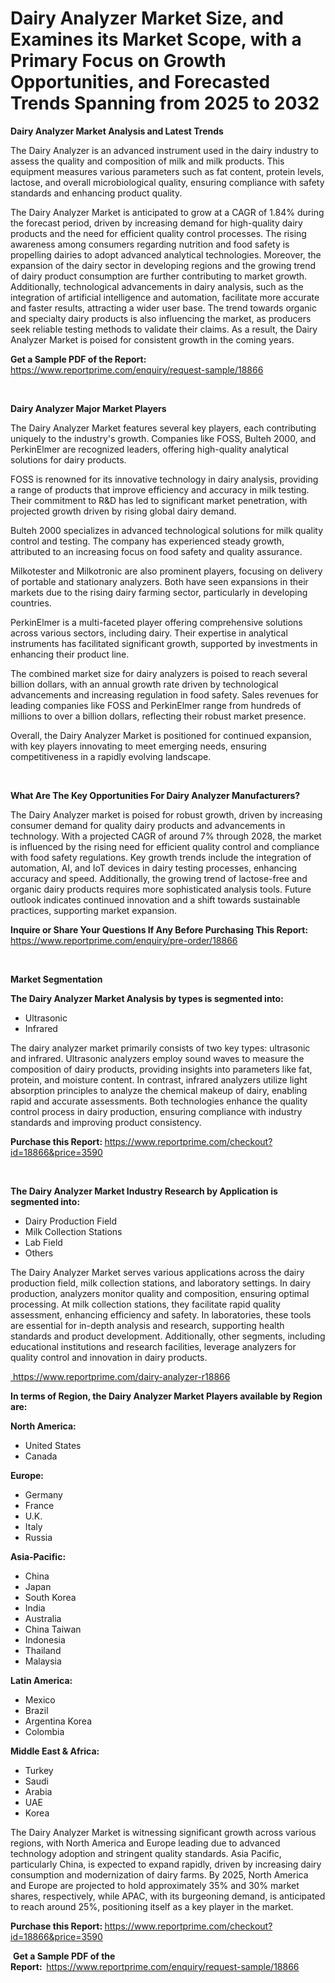 <p><h1>Dairy Analyzer Market Size, and Examines its Market Scope, with a Primary Focus on Growth Opportunities, and Forecasted Trends Spanning from 2025 to 2032</h1></p><p><strong>Dairy Analyzer Market Analysis and Latest Trends</strong></p>
<p><p>The Dairy Analyzer is an advanced instrument used in the dairy industry to assess the quality and composition of milk and milk products. This equipment measures various parameters such as fat content, protein levels, lactose, and overall microbiological quality, ensuring compliance with safety standards and enhancing product quality. </p><p>The Dairy Analyzer Market is anticipated to grow at a CAGR of 1.84% during the forecast period, driven by increasing demand for high-quality dairy products and the need for efficient quality control processes. The rising awareness among consumers regarding nutrition and food safety is propelling dairies to adopt advanced analytical technologies. Moreover, the expansion of the dairy sector in developing regions and the growing trend of dairy product consumption are further contributing to market growth. Additionally, technological advancements in dairy analysis, such as the integration of artificial intelligence and automation, facilitate more accurate and faster results, attracting a wider user base. The trend towards organic and specialty dairy products is also influencing the market, as producers seek reliable testing methods to validate their claims. As a result, the Dairy Analyzer Market is poised for consistent growth in the coming years.</p></p>
<p><strong>Get a Sample PDF of the Report:&nbsp;</strong> <a href="https://www.reportprime.com/enquiry/request-sample/18866?utm_campaign=4531&utm_medium=2&utm_source=Github&utm_content=ia&utm_term=19052025&utm_id=dairy-analyzer">https://www.reportprime.com/enquiry/request-sample/18866</a></p>
<p>&nbsp;</p>
<p><strong>Dairy Analyzer Major Market Players</strong></p>
<p><p>The Dairy Analyzer Market features several key players, each contributing uniquely to the industry's growth. Companies like FOSS, Bulteh 2000, and PerkinElmer are recognized leaders, offering high-quality analytical solutions for dairy products.</p><p>FOSS is renowned for its innovative technology in dairy analysis, providing a range of products that improve efficiency and accuracy in milk testing. Their commitment to R&D has led to significant market penetration, with projected growth driven by rising global dairy demand.</p><p>Bulteh 2000 specializes in advanced technological solutions for milk quality control and testing. The company has experienced steady growth, attributed to an increasing focus on food safety and quality assurance.</p><p>Milkotester and Milkotronic are also prominent players, focusing on delivery of portable and stationary analyzers. Both have seen expansions in their markets due to the rising dairy farming sector, particularly in developing countries.</p><p>PerkinElmer is a multi-faceted player offering comprehensive solutions across various sectors, including dairy. Their expertise in analytical instruments has facilitated significant growth, supported by investments in enhancing their product line.</p><p>The combined market size for dairy analyzers is poised to reach several billion dollars, with an annual growth rate driven by technological advancements and increasing regulation in food safety. Sales revenues for leading companies like FOSS and PerkinElmer range from hundreds of millions to over a billion dollars, reflecting their robust market presence.</p><p>Overall, the Dairy Analyzer Market is positioned for continued expansion, with key players innovating to meet emerging needs, ensuring competitiveness in a rapidly evolving landscape.</p></p>
<p>&nbsp;</p>
<p><strong>What Are The Key Opportunities For Dairy Analyzer Manufacturers?</strong></p>
<p><p>The Dairy Analyzer market is poised for robust growth, driven by increasing consumer demand for quality dairy products and advancements in technology. With a projected CAGR of around 7% through 2028, the market is influenced by the rising need for efficient quality control and compliance with food safety regulations. Key growth trends include the integration of automation, AI, and IoT devices in dairy testing processes, enhancing accuracy and speed. Additionally, the growing trend of lactose-free and organic dairy products requires more sophisticated analysis tools. Future outlook indicates continued innovation and a shift towards sustainable practices, supporting market expansion.</p></p>
<p><strong>Inquire or Share Your Questions If Any Before Purchasing This Report:</strong> <a href="https://www.reportprime.com/enquiry/pre-order/18866?utm_campaign=4531&utm_medium=2&utm_source=Github&utm_content=ia&utm_term=19052025&utm_id=dairy-analyzer">https://www.reportprime.com/enquiry/pre-order/18866</a></p>
<p>&nbsp;</p>
<p><strong>Market Segmentation</strong></p>
<p><strong>The Dairy Analyzer Market Analysis by types is segmented into:</strong></p>
<p><ul><li>Ultrasonic</li><li>Infrared</li></ul></p>
<p><p>The dairy analyzer market primarily consists of two key types: ultrasonic and infrared. Ultrasonic analyzers employ sound waves to measure the composition of dairy products, providing insights into parameters like fat, protein, and moisture content. In contrast, infrared analyzers utilize light absorption principles to analyze the chemical makeup of dairy, enabling rapid and accurate assessments. Both technologies enhance the quality control process in dairy production, ensuring compliance with industry standards and improving product consistency.</p></p>
<p><strong>Purchase this Report:&nbsp;</strong><a href="https://www.reportprime.com/checkout?id=18866&price=3590&utm_campaign=4531&utm_medium=2&utm_source=Github&utm_content=ia&utm_term=19052025&utm_id=dairy-analyzer">https://www.reportprime.com/checkout?id=18866&price=3590</a></p>
<p>&nbsp;</p>
<p><strong>The Dairy Analyzer Market Industry Research by Application is segmented into:</strong></p>
<p><ul><li>Dairy Production Field</li><li>Milk Collection Stations</li><li>Lab Field</li><li>Others</li></ul></p>
<p><p>The Dairy Analyzer Market serves various applications across the dairy production field, milk collection stations, and laboratory settings. In dairy production, analyzers monitor quality and composition, ensuring optimal processing. At milk collection stations, they facilitate rapid quality assessment, enhancing efficiency and safety. In laboratories, these tools are essential for in-depth analysis and research, supporting health standards and product development. Additionally, other segments, including educational institutions and research facilities, leverage analyzers for quality control and innovation in dairy products.</p></p>
<p><a href="https://www.reportprime.com/dairy-analyzer-r18866?utm_campaign=4531&utm_medium=2&utm_source=Github&utm_content=ia&utm_term=19052025&utm_id=dairy-analyzer">&nbsp;https://www.reportprime.com/dairy-analyzer-r18866</a></p>
<p><strong>In terms of Region, the Dairy Analyzer Market Players available by Region are:</strong></p>
<p>
    <p> <strong> North America: </strong>
        <ul>
            <li>United States</li>
            <li>Canada</li>
        </ul>
        </p> 
    <p> <strong> Europe: </strong>
        <ul>
            <li>Germany</li>
            <li>France</li>
            <li>U.K.</li>
            <li>Italy</li>
            <li>Russia</li>
        </ul>
        </p> 
    <p> <strong> Asia-Pacific: </strong>
        <ul>
            <li>China</li>
            <li>Japan</li>
            <li>South Korea</li>
            <li>India</li>
            <li>Australia</li>
            <li>China Taiwan</li>
            <li>Indonesia</li>
            <li>Thailand</li>
            <li>Malaysia</li>
        </ul>
        </p> 
    <p> <strong> Latin America: </strong>
        <ul>
            <li>Mexico</li>
            <li>Brazil</li>
            <li>Argentina Korea</li>
            <li>Colombia</li>
        </ul>
        </p> 
    <p> <strong> Middle East & Africa: </strong>
        <ul>
            <li>Turkey</li>
            <li>Saudi</li>
            <li>Arabia</li>
            <li>UAE</li>
            <li>Korea</li>
        </ul>
    </p>
    </p>
<p><p>The Dairy Analyzer Market is witnessing significant growth across various regions, with North America and Europe leading due to advanced technology adoption and stringent quality standards. Asia Pacific, particularly China, is expected to expand rapidly, driven by increasing dairy consumption and modernization of dairy farms. By 2025, North America and Europe are projected to hold approximately 35% and 30% market shares, respectively, while APAC, with its burgeoning demand, is anticipated to reach around 25%, positioning itself as a key player in the market.</p></p>
<p><strong>Purchase this Report: </strong><a href="https://www.reportprime.com/checkout?id=18866&price=3590&utm_campaign=4531&utm_medium=2&utm_source=Github&utm_content=ia&utm_term=19052025&utm_id=dairy-analyzer">https://www.reportprime.com/checkout?id=18866&price=3590</a></p>
<p>&nbsp;<strong>Get a Sample PDF of the Report:&nbsp;&nbsp;</strong><a href="https://www.reportprime.com/enquiry/request-sample/18866?utm_campaign=4531&utm_medium=2&utm_source=Github&utm_content=ia&utm_term=19052025&utm_id=dairy-analyzer">https://www.reportprime.com/enquiry/request-sample/18866</a></p>
<p><strong></strong></p>
<p><p></p><p></p><p></p></p>
